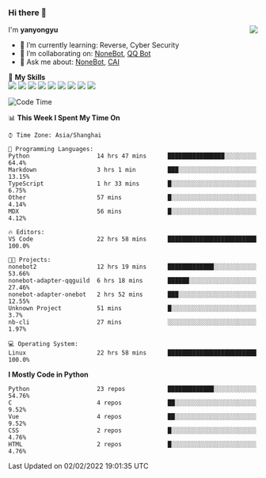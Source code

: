 ### Hi there 👋

<a href="#">
  <img align="right" src="https://github-readme-stats.vercel.app/api?username=yanyongyu&count_private=true&show_icons=true&bg_color=15,f2f7fd,E0EAFC" />
</a>

I'm **yanyongyu**

- 🌱 I’m currently learning: Reverse, Cyber Security
- 👯 I’m collaborating on: [NoneBot](https://github.com/nonebot), [QQ Bot](https://github.com/Mrs4s/go-cqhttp)
- 💬 Ask me about: [NoneBot](https://github.com/nonebot), [CAI](https://github.com/cscs181/CAI)

🌟 **My Skills**  
![](https://img.shields.io/badge/-Python-3e74a2?style=flat-square&logo=Python&logoColor=fff)
![](https://img.shields.io/badge/-Node.js-339933?style=flat-square&logo=Node.js&logoColor=fff)
![](https://img.shields.io/badge/-Vue-4fc08d?style=flat-square&logo=Vue.js&logoColor=fff)
![](https://img.shields.io/badge/-React-2d98ce?style=flat-square&logo=React&logoColor=fff)
![](https://img.shields.io/badge/-Docker-2496ED?style=flat-square&logo=Docker&logoColor=fff)
![](https://img.shields.io/badge/-Linux-000000?style=flat-square&logo=Linux&logoColor=fff)
![](https://img.shields.io/badge/-MySQL-4479A1?style=flat-square&logo=MySQL&logoColor=fff)
![](https://img.shields.io/badge/-Redis-DC382D?style=flat-square&logo=Redis&logoColor=fff)
![](https://img.shields.io/badge/-MongoDB-47A248?style=flat-square&logo=MongoDB&logoColor=fff)

<!--START_SECTION:waka-->
![Code Time](http://img.shields.io/badge/Code%20Time-2%2C086%20hrs%2027%20mins-blue)

📊 **This Week I Spent My Time On** 

```text
⌚︎ Time Zone: Asia/Shanghai

💬 Programming Languages: 
Python                   14 hrs 47 mins      ████████████████░░░░░░░░░   64.4% 
Markdown                 3 hrs 1 min         ███░░░░░░░░░░░░░░░░░░░░░░   13.15% 
TypeScript               1 hr 33 mins        █░░░░░░░░░░░░░░░░░░░░░░░░   6.75% 
Other                    57 mins             █░░░░░░░░░░░░░░░░░░░░░░░░   4.14% 
MDX                      56 mins             █░░░░░░░░░░░░░░░░░░░░░░░░   4.12%

🔥 Editors: 
VS Code                  22 hrs 58 mins      █████████████████████████   100.0%

🐱‍💻 Projects: 
nonebot2                 12 hrs 19 mins      █████████████░░░░░░░░░░░░   53.66% 
nonebot-adapter-qqguild  6 hrs 18 mins       ██████░░░░░░░░░░░░░░░░░░░   27.46% 
nonebot-adapter-onebot   2 hrs 52 mins       ███░░░░░░░░░░░░░░░░░░░░░░   12.55% 
Unknown Project          51 mins             █░░░░░░░░░░░░░░░░░░░░░░░░   3.7% 
nb-cli                   27 mins             ░░░░░░░░░░░░░░░░░░░░░░░░░   1.97%

💻 Operating System: 
Linux                    22 hrs 58 mins      █████████████████████████   100.0%

```

**I Mostly Code in Python** 

```text
Python                   23 repos            █████████████░░░░░░░░░░░░   54.76% 
C                        4 repos             ██░░░░░░░░░░░░░░░░░░░░░░░   9.52% 
Vue                      4 repos             ██░░░░░░░░░░░░░░░░░░░░░░░   9.52% 
CSS                      2 repos             █░░░░░░░░░░░░░░░░░░░░░░░░   4.76% 
HTML                     2 repos             █░░░░░░░░░░░░░░░░░░░░░░░░   4.76%

```



 Last Updated on 02/02/2022 19:01:35 UTC
<!--END_SECTION:waka-->
